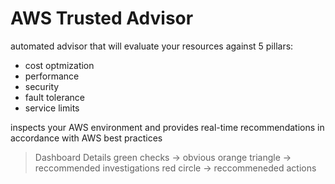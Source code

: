 # AWS Trusted Advisor
automated advisor that will evaluate your resources against 5 pillars:
- cost optmization
- performance
- security
- fault tolerance
- service limits



inspects your AWS environment and provides real-time recommendations in accordance with AWS best practices


> Dashboard Details
green checks -> obvious
orange triangle -> reccommended investigations
red circle -> reccommeneded actions

